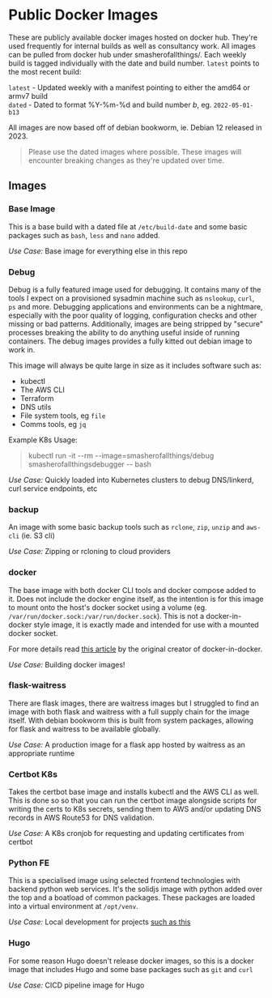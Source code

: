 # Public Docker Images

These are publicly available docker images hosted on docker hub. They're used frequently for internal builds as well as consultancy work. All images can be pulled from docker hub under smasherofallthings/<iamge-name>. Each weekly build is tagged individually with the date and build number. `latest` points to the most recent build:

`latest` - Updated weekly with a manifest pointing to either the amd64 or armv7 build \
`dated` - Dated to format %Y-%m-%d and build number *b<build-number>*, eg. `2022-05-01-b13`

All images are now based off of debian bookworm, ie. Debian 12 released in 2023.

> Please use the dated images where possible. These images will encounter breaking changes as they're updated over time.

## Images

### Base Image
This is a base build with a dated file at `/etc/build-date` and some basic packages such as `bash`, `less` and `nano` added.

*Use Case:* Base image for everything else in this repo

### Debug
Debug is a fully featured image used for debugging. It contains many of the tools I expect on a provisioned sysadmin machine such as `nslookup`, `curl`, `ps` and more. Debugging applications and environments can be a nightmare, especially with the poor quality of logging, configuration checks and other missing or bad patterns. Additionally, images are being stripped by "secure" processes breaking the ability to do anything useful inside of running containers. The debug images provides a fully kitted out debian image to work in.

This image will always be quite large in size as it includes software such as:

- kubectl
- The AWS CLI
- Terraform
- DNS utils
- File system tools, eg `file`
- Comms tools, eg `jq`

Example K8s Usage:

> kubectl run -it --rm --image=smasherofallthings/debug smasherofallthingsdebugger -- bash

*Use Case:* Quickly loaded into Kubernetes clusters to debug DNS/linkerd, curl service endpoints, etc

### backup
An image with some basic backup tools such as `rclone`, `zip`, `unzip` and `aws-cli` (ie. S3 cli)

*Use Case:* Zipping or rcloning to cloud providers

### docker
The base image with both docker CLI tools and docker compose added to it. Does not include the docker engine itself, as the intention is for this image to mount onto the host's docker socket using a volume (eg. `/var/run/docker.sock:/var/run/docker.sock`). This is not a docker-in-docker style image, it is exactly made and intended for use with a mounted docker socket.

For more details read [this article](http://jpetazzo.github.io/2015/09/03/do-not-use-docker-in-docker-for-ci/) by the original creator of docker-in-docker.

*Use Case:* Building docker images!

### flask-waitress
There are flask images, there are waitress images but I struggled to find an image with both flask and waitress with a full supply chain for the image itself. With debian bookworm this is built from system packages, allowing for flask and waitress to be available globally.

*Use Case:* A production image for a flask app hosted by waitress as an appropriate runtime

### Certbot K8s
Takes the certbot base image and installs kubectl and the AWS CLI as well. This is done so so that you can run the certbot image alongside scripts for writing the certs to K8s secrets, sending them to AWS and/or updating DNS records in AWS Route53 for DNS validation.

*Use Case:* A K8s cronjob for requesting and updating certificates from certbot

### Python FE
This is a specialised image using selected frontend technologies with backend python web services. It's the solidjs image with python added over the top and a boatload of common packages. These packages are loaded into a virtual environment at `/opt/venv`.

*Use Case:* Local development for projects [such as this](https://github.com/smashthings/s3proxy)

### Hugo
For some reason Hugo doesn't release docker images, so this is a docker image that includes Hugo and some base packages such as `git` and `curl`

*Use Case:* CICD pipeline image for Hugo
